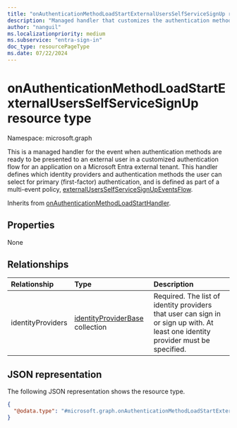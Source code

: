 ```yaml
---
title: "onAuthenticationMethodLoadStartExternalUsersSelfServiceSignUp resource type"
description: "Managed handler that customizes the authentication methods an external user can select when authenticating to an application"
author: "nanguil"
ms.localizationpriority: medium
ms.subservice: "entra-sign-in"
doc_type: resourcePageType
ms.date: 07/22/2024
---
```


# onAuthenticationMethodLoadStartExternalUsersSelfServiceSignUp resource type

Namespace: microsoft.graph

This is a managed handler for the event when authentication methods are ready to be presented to an external user in a customized authentication flow for an application on a Microsoft Entra external tenant. This handler defines which identity providers and authentication methods the user can select for primary (first-factor) authentication, and is defined as part of a multi-event policy, [externalUsersSelfServiceSignUpEventsFlow](externalUsersSelfServiceSignUpEventsFlow.md). 

Inherits from [onAuthenticationMethodLoadStartHandler](../resources/onauthenticationmethodloadstarthandler.md).

## Properties
None

## Relationships
|Relationship|Type|Description|
|:---|:---|:---|
|identityProviders|[identityProviderBase](../resources/identityproviderbase.md) collection|Required. The list of identity providers that user can sign in or sign up with. At least one identity provider must be specified.|

## JSON representation
The following JSON representation shows the resource type.
<!-- {
  "blockType": "resource",
  "@odata.type": "microsoft.graph.onAuthenticationMethodLoadStartExternalUsersSelfServiceSignUp"
}
-->
``` json
{
  "@odata.type": "#microsoft.graph.onAuthenticationMethodLoadStartExternalUsersSelfServiceSignUp"
}
```
